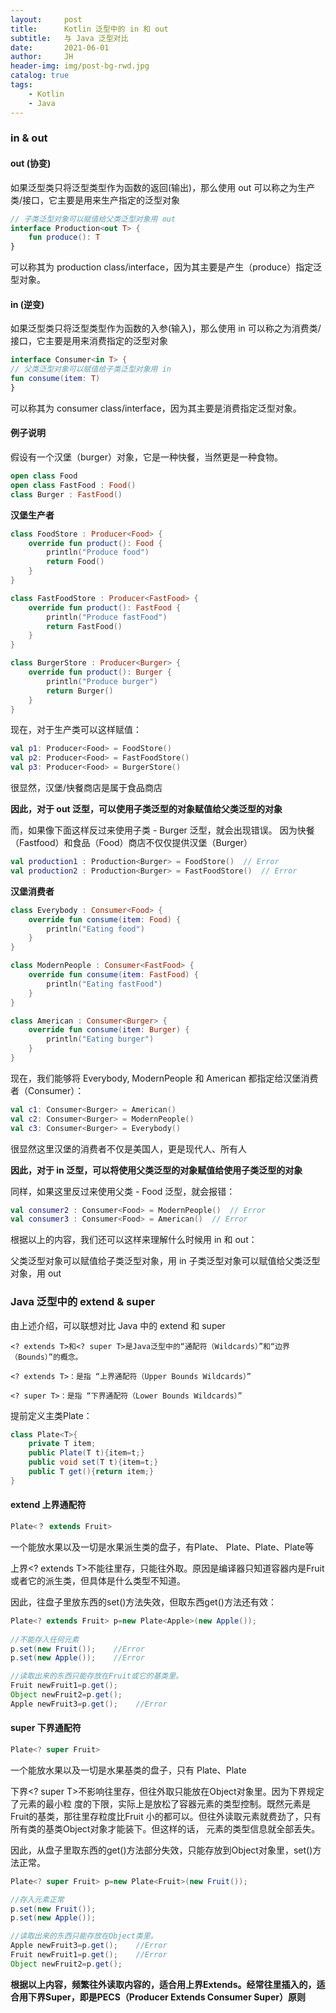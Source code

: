 ```yaml
---
layout:     post
title:      Kotlin 泛型中的 in 和 out
subtitle:   与 Java 泛型对比
date:       2021-06-01
author:     JH
header-img: img/post-bg-rwd.jpg
catalog: true
tags:
    - Kotlin
    - Java
---
```


### in & out

#### out (协变)
如果泛型类只将泛型类型作为函数的返回(输出)，那么使用 out 可以称之为生产类/接口，它主要是用来生产指定的泛型对象

```kotlin
// 子类泛型对象可以赋值给父类泛型对象用 out
interface Production<out T> {
    fun produce(): T
}
```
可以称其为 production class/interface，因为其主要是产生（produce）指定泛型对象。

#### in (逆变)
如果泛型类只将泛型类型作为函数的入参(输入)，那么使用 in 可以称之为消费类/接口，它主要是用来消费指定的泛型对象

```kotlin
interface Consumer<in T> {
// 父类泛型对象可以赋值给子类泛型对象用 in
fun consume(item: T)
}
```
可以称其为 consumer class/interface，因为其主要是消费指定泛型对象。

#### 例子说明
假设有一个汉堡（burger）对象，它是一种快餐，当然更是一种食物。

```kotlin
open class Food
open class FastFood : Food() 
class Burger : FastFood()
```

**汉堡生产者**
```kotlin
class FoodStore : Producer<Food> {
    override fun product(): Food {
        println("Produce food")
        return Food()
    }
}

class FastFoodStore : Producer<FastFood> {
    override fun product(): FastFood {
        println("Produce fastFood")
        return FastFood()
    }
}

class BurgerStore : Producer<Burger> {
    override fun product(): Burger {
        println("Produce burger")
        return Burger()
    }
}
```

现在，对于生产类可以这样赋值：

```kotlin
val p1: Producer<Food> = FoodStore()
val p2: Producer<Food> = FastFoodStore()
val p3: Producer<Food> = BurgerStore()
```

很显然，汉堡/快餐商店是属于食品商店

**因此，对于 out 泛型，可以使用子类泛型的对象赋值给父类泛型的对象**

而，如果像下面这样反过来使用子类 - Burger 泛型，就会出现错误。
因为快餐（Fastfood）和食品（Food）商店不仅仅提供汉堡（Burger）

```kotlin
val production1 : Production<Burger> = FoodStore()  // Error
val production2 : Production<Burger> = FastFoodStore()  // Error
```

**汉堡消费者**
```kotlin
class Everybody : Consumer<Food> {
    override fun consume(item: Food) {
        println("Eating food")
    }
}

class ModernPeople : Consumer<FastFood> {
    override fun consume(item: FastFood) {
        println("Eating fastFood")
    }
}

class American : Consumer<Burger> {
    override fun consume(item: Burger) {
        println("Eating burger")
    }
}
```

现在，我们能够将 Everybody, ModernPeople 和 American 都指定给汉堡消费者（Consumer<Burger>）：

```kotlin
val c1: Consumer<Burger> = American()
val c2: Consumer<Burger> = ModernPeople()
val c3: Consumer<Burger> = Everybody()
```

很显然这里汉堡的消费者不仅是美国人，更是现代人、所有人

**因此，对于 in 泛型，可以将使用父类泛型的对象赋值给使用子类泛型的对象**

同样，如果这里反过来使用父类 - Food 泛型，就会报错：
```kotlin
val consumer2 : Consumer<Food> = ModernPeople()  // Error
val consumer3 : Consumer<Food> = American()  // Error
```
根据以上的内容，我们还可以这样来理解什么时候用 in 和 out：

父类泛型对象可以赋值给子类泛型对象，用 in
子类泛型对象可以赋值给父类泛型对象，用 out

### Java 泛型中的 extend & super
由上述介绍，可以联想对比 Java 中的 extend 和 super

    <? extends T>和<? super T>是Java泛型中的“通配符（Wildcards）”和“边界（Bounds）”的概念。
    
    <? extends T>：是指 “上界通配符（Upper Bounds Wildcards）”

    <? super T>：是指 “下界通配符（Lower Bounds Wildcards）”

提前定义主类Plate：
```java
class Plate<T>{
    private T item;
    public Plate(T t){item=t;}
    public void set(T t){item=t;}
    public T get(){return item;}
}
```

#### extend 上界通配符
```java
Plate<？ extends Fruit>
```
一个能放水果以及一切是水果派生类的盘子，有Plate<Fruit>、 Plate<Apple>、Plate<Banana>、Plate<Red Apple>等

上界<? extends T>不能往里存，只能往外取。原因是编译器只知道容器内是Fruit或者它的派生类，但具体是什么类型不知道。

因此，往盘子里放东西的set()方法失效，但取东西get()方法还有效：

```java
Plate<? extends Fruit> p=new Plate<Apple>(new Apple());
	
//不能存入任何元素
p.set(new Fruit());    //Error
p.set(new Apple());    //Error

//读取出来的东西只能存放在Fruit或它的基类里。
Fruit newFruit1=p.get();
Object newFruit2=p.get();
Apple newFruit3=p.get();    //Error
```


#### super 下界通配符
```java
Plate<? super Fruit>
```
一个能放水果以及一切是水果基类的盘子，只有 Plate<Food>、Plate<Fruit>

下界<? super T>不影响往里存，但往外取只能放在Object对象里。因为下界规定了元素的最小粒 度的下限，实际上是放松了容器元素的类型控制。既然元素是Fruit的基类，那往里存粒度比Fruit 小的都可以。但往外读取元素就费劲了，只有所有类的基类Object对象才能装下。但这样的话， 元素的类型信息就全部丢失。

因此，从盘子里取东西的get()方法部分失效，只能存放到Object对象里，set()方法正常。

```java
Plate<? super Fruit> p=new Plate<Fruit>(new Fruit());

//存入元素正常
p.set(new Fruit());
p.set(new Apple());

//读取出来的东西只能存放在Object类里。
Apple newFruit3=p.get();    //Error
Fruit newFruit1=p.get();    //Error
Object newFruit2=p.get();
```

**根据以上内容，频繁往外读取内容的，适合用上界Extends。经常往里插入的，适合用下界Super，即是PECS（Producer Extends Consumer Super）原则**
